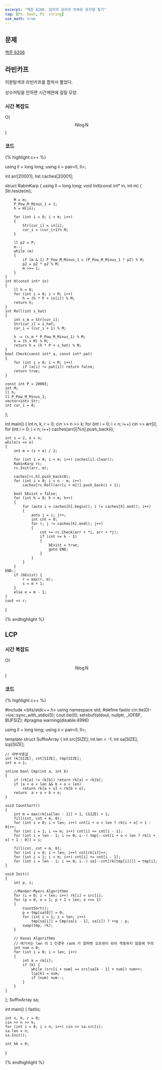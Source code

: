 ```yaml
---
excerpt: "백준 6206. 임의의 길이의 반복된 문자열 찾기"
tag: [PS. hash, PS. string]
use_math: true
---
```


## 문제

[백준 6206](https://www.acmicpc.net/problem/6206)


## 라빈카프

이분탐색과 라빈카프를 합쳐서 풀었다. 

상수커팅을 안하면 시간제한에 걸릴 모양.

### 시간 복잡도

O($$ \mathrm{N}\log{\mathrm{N}} $$)


### 코드

{% highlight c++ %}

using ll = long long;
using ii = pair<ll, ll>;

int arr[20001];
list<int> caches[20001];

struct RabinKarp
{
	using ll = long long;
	void Init(const int* in, int m)
	{
		Str.resize(m);

		M = m;
		P_Pow_M_Minus_1 = 1;
		h = H(in);

		for (int i = 0; i < m; i++)
		{
			Str[cur_i] = in[i];
			cur_i = (cur_i+1)% M;
		}

		ll p2 = P;
		m--;
		while (m)
		{
			if (m & 1) P_Pow_M_Minus_1 = (P_Pow_M_Minus_1 * p2) % M;
			p2 = p2 * p2 % M;
			m >>= 1;
		}
	}
	int H(const int* in)
	{
		ll h = 0;
		for (int i = 0; i < M; i++)
			h = (h * P + in[i]) % M;
		return h;
	}
	int Roll(int s_hat)
	{
		int s_m = Str[cur_i];
		Str[cur_i] = s_hat;
		cur_i = (cur_i + 1) % M;
		
		h -= (s_m * P_Pow_M_Minus_1) % M;
		h = (h + M) % M;
		return h = (h * P + s_hat) % M;
	}
	bool Check(const int* a, const int* pat)
	{
		for (int i = 0; i < M; i++)
			if (a[i] != pat[i]) return false;
		return true;
	}

	const int P = 20003;
	int M;
	ll h;
	ll P_Pow_M_Minus_1;
	vector<int> Str; 
	int cur_i = 0;
};

int main()
{
	int n, k, r = 0;
	cin >> n >> k;
	for (int i = 0; i < n; i++) cin >> arr[i];
	for (int i = 0; i < n; i++) caches[arr[i]%n].push_back(i);

	int s = 2, e = n;
	while(s <= e)
	{
		int m = (s + e) / 2;

		for (int i = 0; i < m; i++) caches[i].clear();
		RabinKarp rc;
		rc.Init(arr, m);

		caches[rc.h].push_back(0);
		for (int i = 0; i < n - m; i++)
			caches[rc.Roll(arr[i + m])].push_back(i + 1);
		
		bool bExist = false;
		for (int h = 0; h < m; h++)
		{
			for (auto i = caches[h].begin(); i != caches[h].end(); i++)
			{
				auto j = i; j++;
				int cnt = 0;
				for (; j != caches[h].end(); j++)
				{
					cnt += rc.Check(arr + *i, arr + *j);
					if (cnt >= k - 1)
					{
						bExist = true;
						goto END;
					}
				}
			}
		}
	END:;
		if (bExist) {
			r = max(r, m);
			s = m + 1;
		}
		else e = m - 1;
	}
	cout << r;
}

{% endhighlight %}


## LCP

### 시간 복잡도

O($$ \mathrm{N}\log{\mathrm{N}} $$)


### 코드

{% highlight c++ %}

#include <bits/stdc++.h>
using namespace std;
#define fastio cin.tie(0)->ios::sync_with_stdio(0); cout.tie(0); setvbuf(stdout, nullptr, _IOFBF, BUFSIZ);
#pragma warning(disable:4996)

using ll = long long;
using ii = pair<ll, ll>;

template<int SIZE = 25000, int CSIZE = 25000>
struct SuffixArray
{
	int src[SIZE]; int len = -1;
	int sa[SIZE], lcp[SIZE];

	// 내부사용값
	int rk[SIZE], cnt[SIZE], tmp[SIZE];
	int o = 1;

	inline bool Cmp(int a, int b)
	{
		if (rk[a] != rk[b]) return rk[a] < rk[b];
		if (a + o < len && b + o < len)
			return rk[a + o] < rk[b + o];
		return  a + o > b + o;
	}

	void CountSort()
	{
		int m = max(rk[sa[len - 1]] + 1, CSIZE) + 1;
		fill(cnt, cnt + m, 0);
		for (int i = 0; i < len; i++) cnt[i + o < len ? rk[i + o] + 1 : 0]++;
		for (int i = 1; i <= m; i++) cnt[i] += cnt[i - 1];
		for (int i = len - 1; i >= 0; i--) tmp[--cnt[i + o < len ? rk[i + o] + 1 : 0]] = i;

		fill(cnt, cnt + m, 0);
		for (int i = 0; i < len; i++) cnt[rk[i]]++;
		for (int i = 1; i < m; i++) cnt[i] += cnt[i - 1];
		for (int i = len - 1; i >= 0; i--) sa[--cnt[rk[tmp[i]]]] = tmp[i];
	}

	void Init()
	{
		int p, i;

		//Manber-Myers Algorithms
		for (i = 0; i < len; i++) rk[i] = src[i];
		for (p = 0, o = 1; p + 1 < len; o <<= 1)
		{
			CountSort();
			p = tmp[sa[0]] = 0;
			for (int i = 1; i < len; i++)
				tmp[sa[i]] = Cmp(sa[i - 1], sa[i]) ? ++p : p;
			swap(tmp, rk);
		}

		// Kasai Algorithms
		// 여기서는 len 이 1 인경우 rank 가 알파벳 오프셋이 되어 작동하지 않음에 주의
		int num = 0;
		for (int i = 0; i < len; i++)
		{
			int k = rk[i];
			if (k) {
				while (src[i + num] == src[sa[k - 1] + num]) num++;
				lcp[k] = num;
				if (num) num--;
			}
		}
	}
};
SuffixArray sa;

int main()
{
	fastio;

	int n, k, r = 0;
	cin >> n >> k;
	for (int i = 0; i < n; i++) cin >> sa.src[i];
	sa.len = n;
	sa.Init();

	int kk = 0;
}

{% endhighlight %}